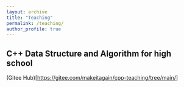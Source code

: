 ```yaml
---
layout: archive
title: "Teaching"
permalink: /teaching/
author_profile: true
---
```

## C++ Data Structure and Algorithm for high school
(Gitee Hub)[https://gitee.com/makeitagain/cpp-teaching/tree/main/]
